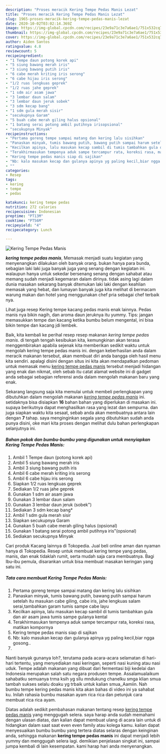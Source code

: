 ```yaml
---
description: "Proses meracik Kering Tempe Pedas Manis Lezat"
title: "Proses meracik Kering Tempe Pedas Manis Lezat"
slug: 1965-proses-meracik-kering-tempe-pedas-manis-lezat
date: 2020-10-02T03:02:14.369Z
image: https://img-global.cpcdn.com/recipes/23e9a71c3e7a6ae1/751x532cq70/kering-tempe-pedas-manis-foto-resep-utama.jpg
thumbnail: https://img-global.cpcdn.com/recipes/23e9a71c3e7a6ae1/751x532cq70/kering-tempe-pedas-manis-foto-resep-utama.jpg
cover: https://img-global.cpcdn.com/recipes/23e9a71c3e7a6ae1/751x532cq70/kering-tempe-pedas-manis-foto-resep-utama.jpg
author: Aiden Santos
ratingvalue: 4.8
reviewcount: 5
recipeingredient:
- "1 Tempe daun potong korek api"
- "5 siung bawang merah iris"
- "3 siung bawang putih iris"
- "6 cabe merah kriting iris serong"
- "6 cabe hijau iris serong"
- "1/2 ruas lengkuas geprek"
- "1/2 ruas jahe geprek"
- "1 sdm air asam jawa"
- "3 lembar daun salam"
- "3 lembar daun jeruk sobek"
- "3 sdm kecap bang"
- "1 sdm gula merah sisir"
- "secukupnya Garam"
- "5 buah cabe merah giling halus opsional"
- "1 batang serai potong ambil putihnya irisopsional"
- "secukupnya Minyak"
recipeinstructions:
- "Pertama goreng tempe sampai matang dan kering lalu sisihkan"
- "Panaskan minyak, tumis bawang putih, bawang putih sampai harum setelah itu masukan cabe giling, cabe iris, jahe lengkuas salam serai,tambahkan garam tumis sampe cabe layu"
- "Kecilkan apinya, lalu masukan kecap sambil di tumis tambahkan gula dan air asam jawa tumis sampe gulanya kental"
- "Terakhirmasukan tempenya aduk sampe tercampur rata, koreksi rasa, matikan kompornya"
- "Kering tempe pedas manis siap di sajikan"
- "Nb: kalo masukan kecap dan gulanya apinya yg paling kecil,biar ngga gosong.."
- ""
categories:
- Resep
tags:
- kering
- tempe
- pedas

katakunci: kering tempe pedas 
nutrition: 272 calories
recipecuisine: Indonesian
preptime: "PT13M"
cooktime: "PT56M"
recipeyield: "4"
recipecategory: Lunch

---
```



![Kering Tempe Pedas Manis](https://img-global.cpcdn.com/recipes/23e9a71c3e7a6ae1/751x532cq70/kering-tempe-pedas-manis-foto-resep-utama.jpg)

<b><i>kering tempe pedas manis</i></b>, Memasak menjadi suatu kegiatan yang menyenangkan dilakukan oleh banyak orang. bukan hanya para bunda, sebagian laki laki juga banyak juga yang senang dengan kegiatan ini. walaupun hanya untuk sekedar bersenang senang dengan sahabat atau memang sudah menjadi kegemaran dalam dirinya. tidak asing lagi dalam dunia masakan sekarang banyak ditemukan laki laki dengan keahlian memasak yang hebat, dan lumayan banyak juga kita melihat di bermacam warung makan dan hotel yang menggunakan chef pria sebagai chef terbaik nya.

Lihat juga resep Kering tempe kacang pedas manis enak lainnya. Pedas manis nya bikin nagih, dan aroma daun jeruknya itu yummy. Tips: jangan memasukkan tempe dan kacang ketika bumbu belum mengental, ini bisa bikin tempe dan kacang jdi lembek.

Baik, kita kembali ke perihal resep resep makanan <i>kering tempe pedas manis</i>. di tengah tengah kesibukan kita, kemungkinan akan terasa menggembirakan apabila sejenak kita memberikan sedikit waktu untuk mengolah kering tempe pedas manis ini. dengan keberhasilan anda dalam meracik makanan tersebut, akan membuat diri anda bangga oleh hasil menu kita sendiri. apalagi disini dengan situs ini kita akan mendapatkan pedoman untuk memasak menu <u>kering tempe pedas manis</u> tersebut menjadi hidangan yang enak dan nikmat, oleh sebab itu catat alamat website ini di gadget anda sebagai sebagian referensi anda dalam mengolah makanan baru yang enak.


Sekarang langsung saja kita memulai untuk membeli perlengkapan yang dibutuhkan dalam mengolah makanan <u><i>kering tempe pedas manis</i></u> ini. setidaknya bisa disiapkan <b>16</b> bahan bahan yang diperlukan di masakan ini. supaya berikutnya dapat menghasilkan rasa yang lezat dan sempurna. dan juga siapkan waktu kita sesaat, sebab anda akan membuatnya antara lain dengan <b>7</b> tahap. saya menginginkan segala yang dibutuhkan sudah anda punya disini, oke mari kita proses dengan melihat dulu bahan perlengkapan selanjutnya ini.

<!--inarticleads1-->

##### Bahan pokok dan bumbu-bumbu yang digunakan untuk menyiapkan Kering Tempe Pedas Manis:

1. Ambil 1 Tempe daun (potong korek api)
1. Ambil 5 siung bawang merah iris
1. Ambil 3 siung bawang putih iris
1. Ambil 6 cabe merah kriting iris serong
1. Ambil 6 cabe hijau iris serong
1. Siapkan 1/2 ruas lengkuas geprek
1. Sediakan 1/2 ruas jahe geprek
1. Gunakan 1 sdm air asam jawa
1. Gunakan 3 lembar daun salam
1. Gunakan 3 lembar daun jeruk (sobek&#34;)
1. Sediakan 3 sdm kecap bang*
1. Ambil 1 sdm gula merah sisir
1. Siapkan secukupnya Garam
1. Gunakan 5 buah cabe merah giling halus (opsional)
1. Gunakan 1 batang serai potong ambil putihnya iris&#34;(opsional)
1. Sediakan secukupnya Minyak


Cari produk Kacang lainnya di Tokopedia. Jual beli online aman dan nyaman hanya di Tokopedia. Resep untuk membuat kering tempe yang pedas, manis, dan enak tidaklah rumit, serta mudah saja cara membuatnya. Bagi Ibu-ibu pemula, disarankan untuk bisa membuat masakan keringan yang satu ini. 

<!--inarticleads2-->

##### Tata cara membuat Kering Tempe Pedas Manis:

1. Pertama goreng tempe sampai matang dan kering lalu sisihkan
1. Panaskan minyak, tumis bawang putih, bawang putih sampai harum setelah itu masukan cabe giling, cabe iris, jahe lengkuas salam serai,tambahkan garam tumis sampe cabe layu
1. Kecilkan apinya, lalu masukan kecap sambil di tumis tambahkan gula dan air asam jawa tumis sampe gulanya kental
1. Terakhirmasukan tempenya aduk sampe tercampur rata, koreksi rasa, matikan kompornya
1. Kering tempe pedas manis siap di sajikan
1. Nb: kalo masukan kecap dan gulanya apinya yg paling kecil,biar ngga gosong..
1. 


Nanti banyak gunanya loh?, terutama pada acara-acara selamatan di hari-hari tertentu, yang menyediakan nasi keringan, seperti nasi kuning atau nasi uduk. Tempe adalah makanan yang dibuat dari fermentasi biji kedelai dan Indonesia merupakan salah satu negara produsen tempe. Assalamualaikum sahabatku semuanya trma ksih yg sllu mndukung chanelku smga klian smua tambah sukses selalu doaku yg trbaik untuk kalian smua,,Aamiin. Nah bumbu tempe kering pedas manis kita akan bahas di video ini ya sahabat ku. Inilah rahasia bumbu masakan ayam rica rica dan petunjuk cara membuat rica rica ayam. 

Diatas adalah sedikit pembahasan makanan tentang resep <u>kering tempe pedas manis</u> yang menggugah selera. saya harap anda sudah memahami dengan ulasan diatas, dan kalian dapat membuat ulang di acara lain untuk di hidangkan dalam saat saat even even family atau kolega kamu. kalian dapat menyesuaikan bumbu bumbu yang tertera diatas selaras dengan keinginan anda, sehingga makanan <b>kering tempe pedas manis</b> ini dapat menjadi lebih yummy dan menggugah selera lagi. demikian penjelasan singkat ini, sampai jumpa kembali di lain kesempatan. kami harap hari anda menyenangkan.

